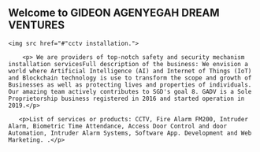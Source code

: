 <h2>Welcome to    GIDEON AGENYEGAH DREAM VENTURES
</h2>
<main>
   
    <img src href="#"cctv installation.">
   </main>

   
        <p> We are providers of top-notch safety and security mechanism installation servicesFull description of the business: We envision a world where Artificial Intelligence (AI) and Internet of Things (IoT) and Blockchain technology is use to transform the scope and growth of Businesses as well as protecting lives and properties of individuals. Our amazing team actively contributes to SGD's goal 8. GADV is a Sole Proprietorship business registered in 2016 and started operation in 2019.</p>

       <p>List of services or products: CCTV, Fire Alarm FM200, Intruder Alarm, Biometric Time Attendance, Access Door Control and door Automation, Intruder Alarm Systems, Software App. Development and Web Marketing. .</p>

   
